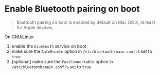 # Enable Bluetooth pairing on boot

> Bluetooth pairing on boot is enabled by default on Mac OS X, at least for Apple devices.

On GNU/Linux:

1. enable the `bluetooth` service on boot
1. make sure the `AutoEnable` option in `/etc/bluetooth/main.conf` is set to `true`
1. [optional] make sure the `FastConnectable` option in `/etc/bluetooth/main.conf` is set to `true`
